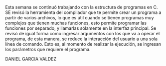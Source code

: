 Esta semana se continuó trabajando con la estructura de programas en C. SE revisó la herramienta del compilador que te permite crear un programa a partir de varios archivos, lo que es útil cuando se tienen programas muy complejos que tienen muchas funciones, esto permite programar las funciones por separado, y llamarlas sólamente en la interfaz principal. Se revisó de igual forma como ingresar argumentos con los que va a operar el programa, de esta manera, se reduce la interacción del usuario a una sola línea de comando. Esto es, al momento de realizar la ejecución, se ingresan los parámetros que requiere el programa.


DANIEL GARCIA VALDEZ
